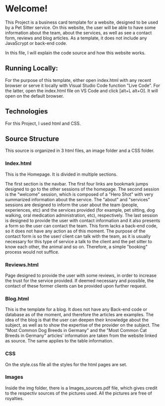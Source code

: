 # Welcome!

This Project is a business card template for a website, designed to be used by a Pet Sitter service. On this website, the user will be able to have some information about the team, about the services, as well as see a contact form, reviews and blog articles. As a template, it does not include any JavaScrypt or back-end code.

In this file, I will explain the code source and how this website works.



## Running Locally:

For the purpose of this template, either open index.html with any recent browser or serve it locally with Visual Studio Code function "Live Code". For the latter, open the index.html file on VS Code and click [alt+L alt+O]. It will open on the default browser.

## Technologies

For this Project, I used html and CSS.

## Source Structure

This source is organized in 3 html files, an image folder and a CSS folder.

### Index.html

This is the Homepage. It is divided in multiple sections.

The first section is the navbar. The first four links are bookmark jumps designed to go to the other sessions of the homepage. The second session is the "welcome" session, which is composed of a "Hero Shot" with very summarized information about the service. The "about" and "services" sessions are designed to inform the user about the team (people, experiences, etc) and the services provided (for example, pet sitting, dog walking, oral medication administration, etc), respectively. The last session is designed to provide the user with contact information and it also presents a form so the user can contact the team. This form lacks a back-end code, so it does not have any action as of this moment. The purpose of the contact form is so the user/ client can talk with the team, as it is usually necessary for this type of service a talk to the client and the pet sitter to know each other, the animal and so on. Therefore, a simple "booking" process would not suffice.

### Reviews.html

Page designed to provide the user with some reviews, in order to increase the trust for the service provided. If deemed necessary and possible, the contact of these former clients can be provided upon further request.

### Blog.html

This is the template for a blog. It does not have any Back-end code or database as of the moment, and therefore the articles are examples. The idea of the blog is that the user can deepen their knowledge about the subject, as well as to show the expertise of the provider on the subject. The "Most Common Dog Breeds in Germany" and the "Most Common Cat Breeds in Germany" articles' information are taken from the website linked as source. The same applies to the table information.

### CSS

On the style.css file all the styles for the html pages are set.

### Images

Inside the img folder, there is a Images_sources.pdf file, which gives credit to the respectiv sources of the pictures used. All the pictures are free of royalties.


